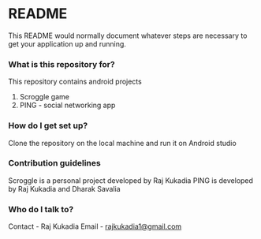# README #

This README would normally document whatever steps are necessary to get your application up and running.

### What is this repository for? ###

This repository contains android projects
1) Scroggle game
2) PING - social networking app

### How do I get set up? ###

Clone the repository on the local machine and run it on Android studio

### Contribution guidelines ###

Scroggle is a personal project developed by Raj Kukadia
PING is developed by Raj Kukadia and Dharak Savalia

### Who do I talk to? ###

Contact - Raj Kukadia
Email - rajkukadia1@gmail.com	